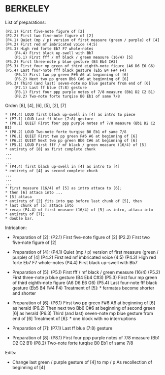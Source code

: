 BERKELEY
========

List of preparations:

    (P2.1) First five-note figure of [2]
    (P2.2) First two five-note figure of [2]
    (P4.1) Quiet (mp / p) version of first measure (green / purple) of [4]
    (P4.2) First red mf imbricated voice (4:5)
    (P4.3) High red forte Eb7 F7 whole-notes
        (P4.4) First black up-swell with Bb7
        (P5.1) First fff / mf black / green measure (16/4) [5]
    (P5.2) First three-note p blue gesture (B4 Eb4 C#3)
    (P5.3) First four mp green of third eighth-note figure (A6 D6 E6 G6)
    (P5.4) Last four-note fff black gesture (Eb5 B4 F#4 F4)
        (P6.1) First two pp green F#6 A6 at beginning of [6]
        (P6.2) Next two pp green Bb6 C#6 at beginning of [6]
    (P6.3) Third (and last) seven-note mp blue gesture from end of [6]
        (P7.1) Last ff blue (7:8) gesture
        (P8.1) First four ppp purple notes of 7/8 measure (Bb1 D2 C2 B1)
        (P8.2) Two-note forte turqise B0 Eb1 of same 7/8

Order: [8], [4], [6], [5], [2], [7]

    * (P4.4) LOUD first black up-swell in [4] as intro to piece
    * (P7.1) LOUD Last ff blue (7:8) gesture
    * (P8.1) QUIET First four ppp purple notes of 7/8 measure (Bb1 D2 C2 B1)
    * (P8.2) LOUD Two-note forte turqise B0 Eb1 of same 7/8
    * (P6.1) QUIET First two pp green F#6 A6 at beginning of [6]
    * (P6.2) QUIET Next two pp green Bb6 C#6 at beginning of [6]
    * (P5.1) LOUD First fff / mf black / green measure (16/4) of [5]
    * entirety of [8] as first complete chunk 
    ...
    ...
    ...
    * (P4.4) first black up-swell in [4] as intro to [4]
    * entirety of [4] as second complete chunk
    ...
    ...
    ...
    * first measure (16/4) of [5] as intro attaca to [6];
    * then [6] attaca into ...
    * [5] attaca
    * entirety of [2] fits into gap before last chunk of [5], then
    * last chunk of [5] attaca into
    * recap (P4.4) of first measure (16/4) of [5] as intro, attaca into
    * entirety of [7];
    * double bar.

Intrication:

*   Preparation of [2]:
        (P2.1) First five-note figure of [2]
        (P2.2) First two five-note figure of [2]

*   Preparation of [4]:
        (P4.1) Quiet (mp / p) version of first measure (green / purple) of [4]
        (P4.2) First red mf imbricated voice (4:5)
        (P4.3) High red forte Eb7 F7 whole-notes
        (P4.4) First black up-swell with Bb7

*   Preparation of [5]:
        (P5.1) First fff / mf black / green measure (16/4)
        (P5.2) First three-note p blue gesture (B4 Eb4 C#3)
        (P5.3) First four mp green of third eighth-note figure (A6 D6 E6 G6)
        (P5.4) Last four-note fff black gesture (Eb5 B4 F#4 F4)
    Treatment of [5]:
        * fermatas become shorter and shorter

*   Preparation of [6]:
        (P6.1) First two pp green F#6 A6 at beginning of [6] as herald
        (P6.2) Then next two Bb6 C#6 at beginning of second green [6] as herald
        (P6.3) Third (and last) seven-note mp blue gesture from end of [6]
    Treatment of [6]:
        * one block with no interruptions

*   Preparation of [7]:
        (P7.1) Last ff blue (7:8) gesture

*   Preparation of [8]:
        (P8.1) First four ppp purple notes of 7/8 measure (Bb1 D2 C2 B1)
        (P8.2) Two-note forte turqise B0 Eb1 of same 7/8

Edits:

*   Change last green / purple gesture of [4] to mp / p
    As recollection of beginning of [4]
